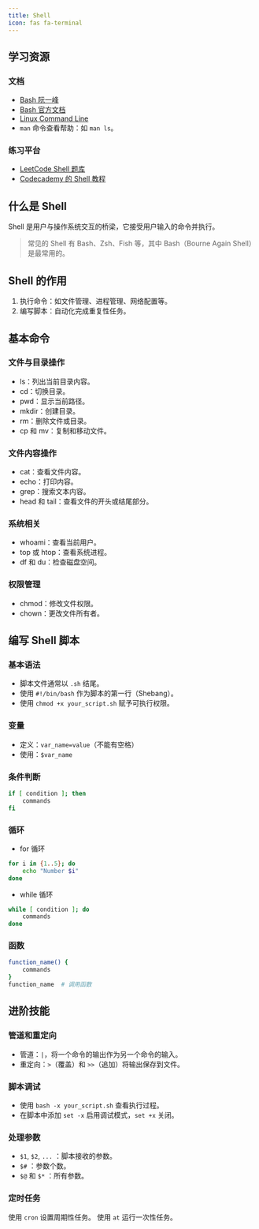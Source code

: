 ```yaml
---
title: Shell
icon: fas fa-terminal
---
```


## 学习资源

### 文档

- [Bash 阮一峰](https://wangdoc.com/bash/)
- [Bash 官方文档](https://www.gnu.org/software/bash/)
- [Linux Command Line](https://linuxcommand.org/)
- `man` 命令查看帮助：如 `man ls`。

### 练习平台

- [LeetCode Shell 题库](https://leetcode.cn/problemset/shell/)
- [Codecademy 的 Shell 教程](https://www.codecademy.com/catalog/language/bash)

## 什么是 Shell

Shell 是用户与操作系统交互的桥梁，它接受用户输入的命令并执行。

> 常见的 Shell 有 Bash、Zsh、Fish 等，其中 Bash（Bourne Again Shell）是最常用的。

## Shell 的作用

1. 执行命令：如文件管理、进程管理、网络配置等。
2. 编写脚本：自动化完成重复性任务。

## 基本命令

### 文件与目录操作

- ls：列出当前目录内容。
- cd：切换目录。
- pwd：显示当前路径。
- mkdir：创建目录。
- rm：删除文件或目录。
- cp 和 mv：复制和移动文件。

### 文件内容操作

- cat：查看文件内容。
- echo：打印内容。
- grep：搜索文本内容。
- head 和 tail：查看文件的开头或结尾部分。

### 系统相关

- whoami：查看当前用户。
- top 或 htop：查看系统进程。
- df 和 du：检查磁盘空间。

### 权限管理

- chmod：修改文件权限。
- chown：更改文件所有者。

## 编写 Shell 脚本

### 基本语法

- 脚本文件通常以 `.sh` 结尾。
- 使用 `#!/bin/bash` 作为脚本的第一行（Shebang）。
- 使用 `chmod +x your_script.sh` 赋予可执行权限。

### 变量

- 定义：`var_name=value`（不能有空格）
- 使用：`$var_name`

### 条件判断

```bash
if [ condition ]; then
    commands
fi
```

### 循环

- for 循环

```bash
for i in {1..5}; do
    echo "Number $i"
done
```

- while 循环

```bash
while [ condition ]; do
    commands
done
```

### 函数

```bash
function_name() {
    commands
}
function_name  # 调用函数
```

## 进阶技能

### 管道和重定向

- 管道：`|`，将一个命令的输出作为另一个命令的输入。
- 重定向：`>`（覆盖）和 `>>`（追加）将输出保存到文件。

### 脚本调试

- 使用 `bash -x your_script.sh` 查看执行过程。
- 在脚本中添加 `set -x` 启用调试模式，`set +x` 关闭。

### 处理参数

- `$1`, `$2`, `...` ：脚本接收的参数。
- `$#` ：参数个数。
- `$@` 和 `$*` ：所有参数。

### 定时任务

使用 `cron` 设置周期性任务。
使用 `at` 运行一次性任务。

